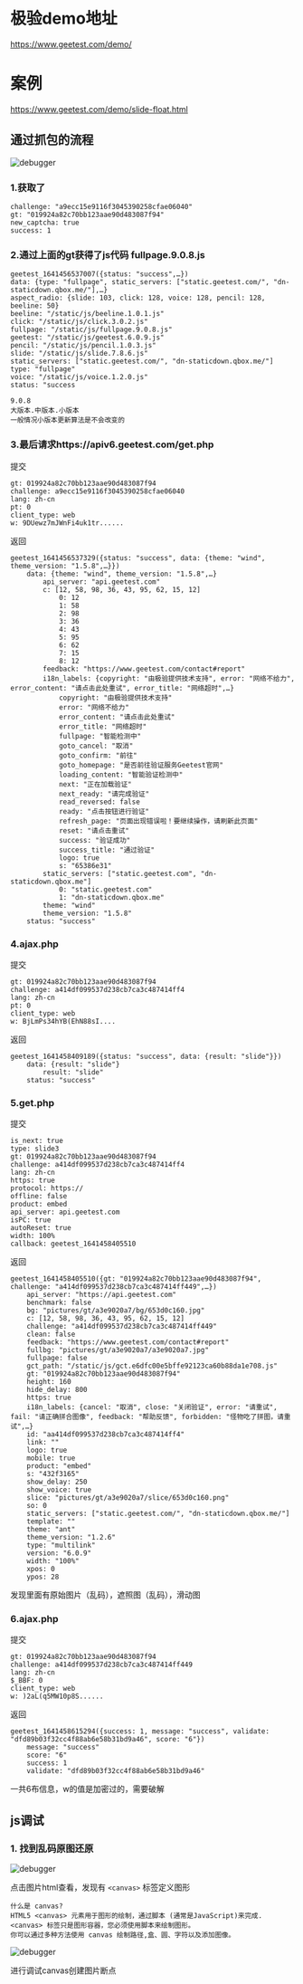 # 极验demo地址
https://www.geetest.com/demo/

# 案例
https://www.geetest.com/demo/slide-float.html

## 通过抓包的流程

![debugger](../img/2.png)

### 1.获取了
    challenge: "a9ecc15e9116f3045390258cfae06040"
    gt: "019924a82c70bb123aae90d483087f94"
    new_captcha: true
    success: 1
    
### 2.通过上面的gt获得了js代码 fullpage.9.0.8.js

    geetest_1641456537007({status: "success",…})
    data: {type: "fullpage", static_servers: ["static.geetest.com/", "dn-staticdown.qbox.me/"],…}
    aspect_radio: {slide: 103, click: 128, voice: 128, pencil: 128, beeline: 50}
    beeline: "/static/js/beeline.1.0.1.js"
    click: "/static/js/click.3.0.2.js"
    fullpage: "/static/js/fullpage.9.0.8.js"
    geetest: "/static/js/geetest.6.0.9.js"
    pencil: "/static/js/pencil.1.0.3.js"
    slide: "/static/js/slide.7.8.6.js"
    static_servers: ["static.geetest.com/", "dn-staticdown.qbox.me/"]
    type: "fullpage"
    voice: "/static/js/voice.1.2.0.js"
    status: "success
    
    9.0.8
    大版本.中版本.小版本
    一般情况小版本更新算法是不会改变的

### 3.最后请求https://apiv6.geetest.com/get.php

提交

    gt: 019924a82c70bb123aae90d483087f94
    challenge: a9ecc15e9116f3045390258cfae06040
    lang: zh-cn
    pt: 0
    client_type: web
    w: 9DUewz7mJWnFi4uk1tr......
    
返回

    geetest_1641456537329({status: "success", data: {theme: "wind", theme_version: "1.5.8",…}})
        data: {theme: "wind", theme_version: "1.5.8",…}
            api_server: "api.geetest.com"
            c: [12, 58, 98, 36, 43, 95, 62, 15, 12]
                0: 12
                1: 58
                2: 98
                3: 36
                4: 43
                5: 95
                6: 62
                7: 15
                8: 12
            feedback: "https://www.geetest.com/contact#report"
            i18n_labels: {copyright: "由极验提供技术支持", error: "网络不给力", error_content: "请点击此处重试", error_title: "网络超时",…}
                copyright: "由极验提供技术支持"
                error: "网络不给力"
                error_content: "请点击此处重试"
                error_title: "网络超时"
                fullpage: "智能检测中"
                goto_cancel: "取消"
                goto_confirm: "前往"
                goto_homepage: "是否前往验证服务Geetest官网"
                loading_content: "智能验证检测中"
                next: "正在加载验证"
                next_ready: "请完成验证"
                read_reversed: false
                ready: "点击按钮进行验证"
                refresh_page: "页面出现错误啦！要继续操作，请刷新此页面"
                reset: "请点击重试"
                success: "验证成功"
                success_title: "通过验证"
                logo: true
                s: "65386e31"
            static_servers: ["static.geetest.com", "dn-staticdown.qbox.me"]
                0: "static.geetest.com"
                1: "dn-staticdown.qbox.me"
            theme: "wind"
            theme_version: "1.5.8"
        status: "success"

### 4.ajax.php 

提交

    gt: 019924a82c70bb123aae90d483087f94
    challenge: a414df099537d238cb7ca3c487414ff4
    lang: zh-cn
    pt: 0
    client_type: web
    w: BjLmPs34hYB(EhN88sI....
    
返回

    geetest_1641458409189({status: "success", data: {result: "slide"}})
        data: {result: "slide"}
            result: "slide"
        status: "success"
    
### 5.get.php 

提交

    is_next: true
    type: slide3
    gt: 019924a82c70bb123aae90d483087f94
    challenge: a414df099537d238cb7ca3c487414ff4
    lang: zh-cn
    https: true
    protocol: https://
    offline: false
    product: embed
    api_server: api.geetest.com
    isPC: true
    autoReset: true
    width: 100%
    callback: geetest_1641458405510
    
返回

    geetest_1641458405510({gt: "019924a82c70bb123aae90d483087f94", challenge: "a414df099537d238cb7ca3c487414ff449",…})
        api_server: "https://api.geetest.com"
        benchmark: false
        bg: "pictures/gt/a3e9020a7/bg/653d0c160.jpg"
        c: [12, 58, 98, 36, 43, 95, 62, 15, 12]
        challenge: "a414df099537d238cb7ca3c487414ff449"
        clean: false
        feedback: "https://www.geetest.com/contact#report"
        fullbg: "pictures/gt/a3e9020a7/a3e9020a7.jpg"
        fullpage: false
        gct_path: "/static/js/gct.e6dfc00e5bffe92123ca60b88da1e708.js"
        gt: "019924a82c70bb123aae90d483087f94"
        height: 160
        hide_delay: 800
        https: true
        i18n_labels: {cancel: "取消", close: "关闭验证", error: "请重试", fail: "请正确拼合图像", feedback: "帮助反馈", forbidden: "怪物吃了拼图，请重试",…}
        id: "aa414df099537d238cb7ca3c487414ff4"
        link: ""
        logo: true
        mobile: true
        product: "embed"
        s: "432f3165"
        show_delay: 250
        show_voice: true
        slice: "pictures/gt/a3e9020a7/slice/653d0c160.png"
        so: 0
        static_servers: ["static.geetest.com/", "dn-staticdown.qbox.me/"]
        template: ""
        theme: "ant"
        theme_version: "1.2.6"
        type: "multilink"
        version: "6.0.9"
        width: "100%"
        xpos: 0
        ypos: 28
        
发现里面有原始图片（乱码），遮照图（乱码），滑动图

### 6.ajax.php 

提交

    gt: 019924a82c70bb123aae90d483087f94
    challenge: a414df099537d238cb7ca3c487414ff449
    lang: zh-cn
    $_BBF: 0
    client_type: web
    w: )2aL(q5MW10p8S......
    
返回

    geetest_1641458615294({success: 1, message: "success", validate: "dfd89b03f32cc4f88ab6e58b31bd9a46", score: "6"})
        message: "success"
        score: "6"
        success: 1
        validate: "dfd89b03f32cc4f88ab6e58b31bd9a46"
        
一共6布信息，w的值是加密过的，需要破解

## js调试

### 1. 找到乱码原图还原

![debugger](../img/3.png)

点击图片html查看，发现有 ```<canvas>``` 标签定义图形

    什么是 canvas?
    HTML5 <canvas> 元素用于图形的绘制，通过脚本 (通常是JavaScript)来完成.
    <canvas> 标签只是图形容器，您必须使用脚本来绘制图形。
    你可以通过多种方法使用 canvas 绘制路径,盒、圆、字符以及添加图像。
    
![debugger](../img/4.png)

进行调试canvas创建图片断点